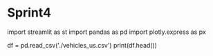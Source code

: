 # Sprint4
import streamlit as st
import pandas as pd
import plotly.express as px

df = pd.read_csv('./vehicles_us.csv')
print(df.head())
